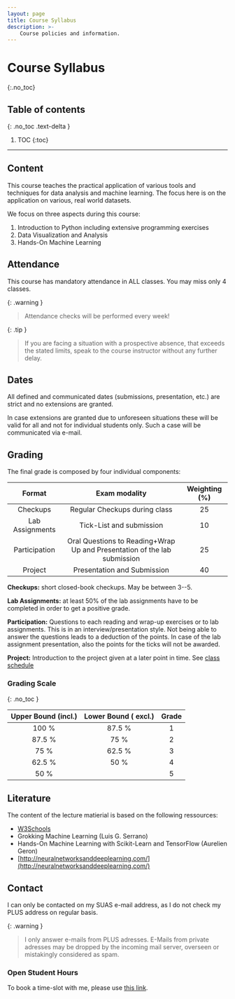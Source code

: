 ```yaml
---
layout: page
title: Course Syllabus
description: >-
    Course policies and information.
---
```


# Course Syllabus
{:.no_toc}

## Table of contents
{: .no_toc .text-delta }

1. TOC
{:toc}

---

## Content
This course teaches the practical application of various tools and techniques
for data analysis and machine learning.
The focus here is on the application on various, real world datasets.


We focus on three aspects during this course:

1. Introduction to Python including extensive programming exercises
2. Data Visualization and Analysis
3. Hands-On Machine Learning

## Attendance

This course has mandatory attendance in ALL classes. You may miss only 4 classes.

{: .warning }
> Attendance checks will be performed every week!


{: .tip }
> If you are facing a situation with a prospective absence, that exceeds the 
> stated limits, speak to the course instructor without any further delay.

## Dates
All defined and communicated dates (submissions, presentation, etc.) are 
strict and no extensions are granted.

In case extensions are granted due to unforeseen situations these will
be valid for all and not for individual students only. 
Such a case will be communicated via e-mail.

## Grading

The final grade is composed by four individual components:

|   **Format**    |                            **Exam modality**                             | **Weighting (%)** |
|:---------------:|:------------------------------------------------------------------------:|:-----------------:|
|    Checkups     |                      Regular Checkups during class                       |        25         |
| Lab Assignments |                         Tick-List and submission                         |        10         |
|  Participation  | Oral Questions to Reading+Wrap Up and Presentation of the lab submission |        25         |
|     Project     |                       Presentation and Submission                        |        40         |


__Checkups:__ short closed-book checkups. May be between 3--5.

__Lab Assignments:__ at least 50% of the lab assignments have to be completed in order to get a positive grade.

__Participation:__ Questions to each reading and wrap-up exercises or to lab assignments. This is in an interview/presentation style. Not being able to answer the questions leads to a deduction of the points. In case of the lab assignment presentation, also the points for the ticks will not be awarded.

__Project:__ Introduction to the project given at a later point in time. See [class schedule](../calendar)


### Grading Scale
{: .no_toc }

| Upper Bound (incl.) | Lower Bound ( excl.) | Grade |
|:---:|:---:|:---:|
| 100 % | 87.5 % | 1 |
| 87.5 % | 75 % | 2 |
| 75 % | 62.5 % | 3 |
| 62.5 % | 50 % | 4 |
| 50 % |  | 5 |


## Literature
The content of the lecture matierial is based on the following ressources:

- [W3Schools](https://www.w3schools.com/python/)
- Grokking Machine Learning (Luis G. Serrano)
- Hands-On Machine Learning with Scikit-Learn and TensorFlow (Aurelien Geron)
- [http://neuralnetworksanddeeplearning.com/](http://neuralnetworksanddeeplearning.com/)


## Contact
I can only be contacted on my SUAS e-mail address, as I do not check my PLUS 
address on regular basis.

{: .warning }
> I only answer e-mails from PLUS adresses. E-Mails from private 
> adresses may be dropped by the incoming mail server, overseen or 
> mistakingly considered as spam.

### Open Student Hours
To book a time-slot with me, please use [this link](https://outlook.office.com/bookwithme/user/2cd366908de143d9a273316e1a9c3d7b@fh-salzburg.ac.at/meetingtype/rfD0uOOhv0iKbC5jiIvuyw2?bookingcode=0153722a-0d88-4463-a990-8db2086186f9&anonymous&ep=mlink).
